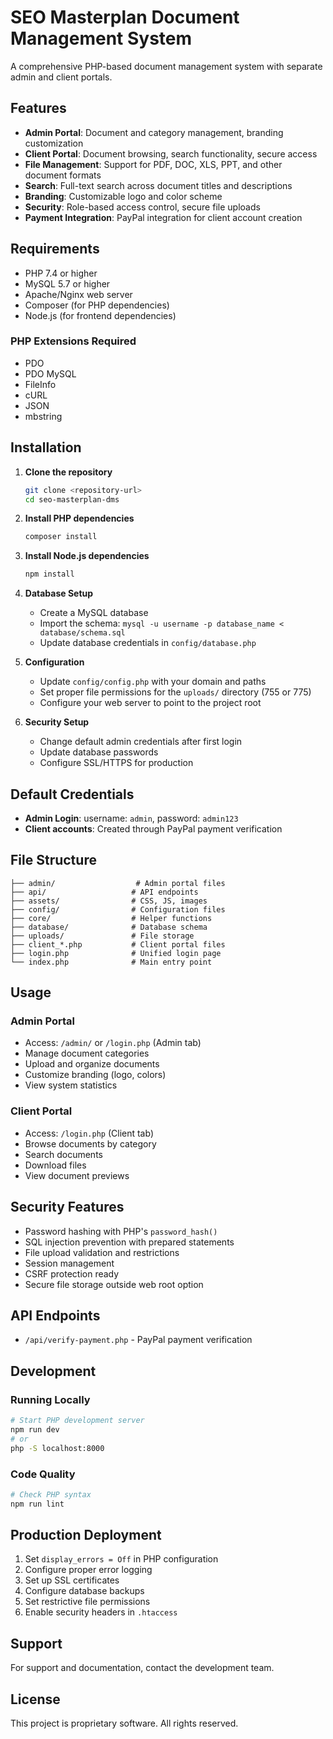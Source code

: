 # SEO Masterplan Document Management System

A comprehensive PHP-based document management system with separate admin and client portals.

## Features

- **Admin Portal**: Document and category management, branding customization
- **Client Portal**: Document browsing, search functionality, secure access
- **File Management**: Support for PDF, DOC, XLS, PPT, and other document formats
- **Search**: Full-text search across document titles and descriptions
- **Branding**: Customizable logo and color scheme
- **Security**: Role-based access control, secure file uploads
- **Payment Integration**: PayPal integration for client account creation

## Requirements

- PHP 7.4 or higher
- MySQL 5.7 or higher
- Apache/Nginx web server
- Composer (for PHP dependencies)
- Node.js (for frontend dependencies)

### PHP Extensions Required

- PDO
- PDO MySQL
- FileInfo
- cURL
- JSON
- mbstring

## Installation

1. **Clone the repository**
   ```bash
   git clone <repository-url>
   cd seo-masterplan-dms
   ```

2. **Install PHP dependencies**
   ```bash
   composer install
   ```

3. **Install Node.js dependencies**
   ```bash
   npm install
   ```

4. **Database Setup**
   - Create a MySQL database
   - Import the schema: `mysql -u username -p database_name < database/schema.sql`
   - Update database credentials in `config/database.php`

5. **Configuration**
   - Update `config/config.php` with your domain and paths
   - Set proper file permissions for the `uploads/` directory (755 or 775)
   - Configure your web server to point to the project root

6. **Security Setup**
   - Change default admin credentials after first login
   - Update database passwords
   - Configure SSL/HTTPS for production

## Default Credentials

- **Admin Login**: username: `admin`, password: `admin123`
- **Client accounts**: Created through PayPal payment verification

## File Structure

```
├── admin/                  # Admin portal files
├── api/                   # API endpoints
├── assets/                # CSS, JS, images
├── config/                # Configuration files
├── core/                  # Helper functions
├── database/              # Database schema
├── uploads/               # File storage
├── client_*.php           # Client portal files
├── login.php              # Unified login page
└── index.php              # Main entry point
```

## Usage

### Admin Portal
- Access: `/admin/` or `/login.php` (Admin tab)
- Manage document categories
- Upload and organize documents
- Customize branding (logo, colors)
- View system statistics

### Client Portal
- Access: `/login.php` (Client tab)
- Browse documents by category
- Search documents
- Download files
- View document previews

## Security Features

- Password hashing with PHP's `password_hash()`
- SQL injection prevention with prepared statements
- File upload validation and restrictions
- Session management
- CSRF protection ready
- Secure file storage outside web root option

## API Endpoints

- `/api/verify-payment.php` - PayPal payment verification

## Development

### Running Locally
```bash
# Start PHP development server
npm run dev
# or
php -S localhost:8000
```

### Code Quality
```bash
# Check PHP syntax
npm run lint
```

## Production Deployment

1. Set `display_errors = Off` in PHP configuration
2. Configure proper error logging
3. Set up SSL certificates
4. Configure database backups
5. Set restrictive file permissions
6. Enable security headers in `.htaccess`

## Support

For support and documentation, contact the development team.

## License

This project is proprietary software. All rights reserved.